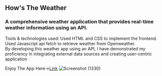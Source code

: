 
## How's The Weather
### A comprehensive weather application that provides real-time weather information using an API.
 Tools & technologies used: Used HTML and CSS  to implement the frontend.<br/>
 Used Javascript api fetch to retrieve weather from Openweather. <br/>
 By developing this weather app using an API, I have demonstrated my proficiency in integrating external data
 sources and creating user-centric application


Enjoy The App Here->[Link](https://deepak9arts.github.io/How-s_The_Weather/)
![Screenshot (1330)](https://github.com/user-attachments/assets/740c8875-c1f0-4a23-9eae-69fbf1f1e229)

